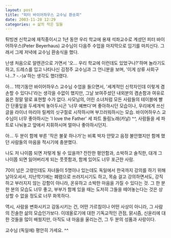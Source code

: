 ```yaml
---
layout: post
title: "피터 바이어하우스 교수님 환송회"
date: 2003-11-28 12:29
categories: ⊙ 삶의 작은 일들
---
```


튀빙겐 신학교에 재직중이시고 1년 동안 우리 학교에 용재 석좌교수로 계셨던 피터 바이어하우스(Peter Beyerhaus) 교수님이 다음주 수업을 마지막으로 임기를 마치신다. 그래서 그제 저녁에 교수님 환송식을 했다.

난생 처음으로 알렌관으로 가면서 '오... 우리 학교에 이런데도 있었구나?'하며 놀라기도 하고, 드레스를 입고 나타나신 김정주 교수님과 그 언니분을 보며, '이게 상류 사회구나...? -.-)a'하는 생각도 했더랬다.

아... 1학기동안 바이어하우스 교수님 수업을 들으면서, '세계적인 신학자인데 이렇게 겸손할 수 있다니'라는 생각을 수없이 했지만, 그날 보여주셨던 내외분의 겸손함과 여유로움은 정말 말로 표현할 수가 없다. 사모님의, 어린 소녀처럼 모든 사람들의 테이블에 빨간 단풍잎을 두세개씩 놓아두시곤 '너무 예쁘다'며 좋아하시던 모습이나, 우리에게 쓰신 글을 라이너 마리아 릴케의 싯구절로 시작하시며 부끄러워하시는 모습. 바이어하우스 교수님이 너무 좋아하시는 'I love the Father' 세 파트 돌림노래(카날) ^^, 사람들을 세 파트로 나눠놓고 앞에서 지휘하시며 얼마나 좋아하시던지.

아... 두 분이 함께 부른 '작은 불꽃 하나가'는 비록 박자 안맞고 음정 불안했지만 함께 했던 사람들의 마음을 적시기에 충분했다.

나도 저 나이쯤 되면 저렇게 될 수 있을까? 잔잔한 평안함과, 소박하고 솔직한, 대개 그 나이쯤 되면 잃어버리게 되는 풋풋함과, 함께 있어도 너무 포근한 사람. 

70이 넘은 고령인데도 자녀들이 5명이나 있는데도 독일에서 한국까지 강의를 하기 위해 날아오셔서, 지난학기에는 폐렴으로 쓰러지시기도 하고, 목숨 걸고 강의하면서도, 강직하고 부러지지 않는 강함이 아니라, 온유하고 소박한 마음을 가질 수 있다는 것. 그 한 분 한 분의 모습도 너무 좋고, 부부가 함께 있을 때는 도저히 그들을 떼어놓는다는 것은 상상할 수 없을 정도로 너무 화목하다.

역시, 사람을 변화시키고 감동시키는 건, 어떤 가르침이나 어떤 사상이 아니라, 그 사람의 진솔한 삶의 모습인가보다. 이데올로기에 대한 기독교적인 관점, 맑시즘, 신윤리에 대한 것들을 많이 배웠지만, 아직도 내 마음을 울리는건, 그 두 분의 성품과 사랑이다.

교수님 (독일에) 평안히 가세요. ^^

       
